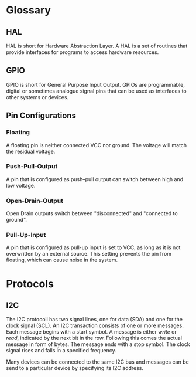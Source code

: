# Glossary

## HAL

HAL is short for Hardware Abstraction Layer. A HAL is a set of routines that provide interfaces for programs to access hardware resources.

## GPIO

GPIO is short for General Purpose Input Output. GPIOs are programmable, digital or sometimes analogue signal pins that can be used as interfaces to other systems or devices. 

## Pin Configurations
### Floating
A floating pin is neither connected VCC nor ground. The voltage will match the residual voltage.

### Push-Pull-Output

A pin that is configured as push–pull output can switch between high and low voltage.

### Open-Drain-Output
Open Drain outputs switch between "disconnected" and "connected to ground".


### Pull-Up-Input
A pin that is configured as pull-up input is set to VCC, as long as it is not overwritten by an external source. This setting prevents the pin from floating, which can cause noise in the system. 

# Protocols

## I2C 

The I2C protocoll has two signal lines, one for data (SDA) and one for the clock signal (SCL). An I2C transaction consists of one or more messages. Each message begins with a start symbol. A message is either *write* or *read*, indicated by the next bit in the row. Following this comes the actual message in form of bytes. The message ends with a stop symbol. 
The clock signal rises and falls in a specified frequency. 

Many devices can be connected to the same I2C bus and messages can be send to a particular device by specifying its I2C address.
